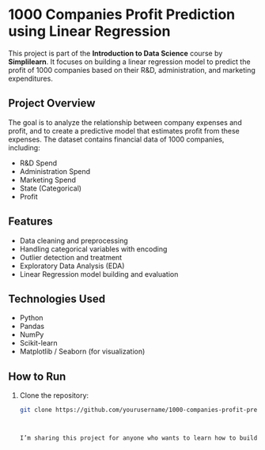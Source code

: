 # 1000 Companies Profit Prediction using Linear Regression

This project is part of the **Introduction to Data Science** course by **Simplilearn**. It focuses on building a linear regression model to predict the profit of 1000 companies based on their R&D, administration, and marketing expenditures.

## Project Overview

The goal is to analyze the relationship between company expenses and profit, and to create a predictive model that estimates profit from these expenses. The dataset contains financial data of 1000 companies, including:

- R&D Spend
- Administration Spend
- Marketing Spend
- State (Categorical)
- Profit

## Features

- Data cleaning and preprocessing  
- Handling categorical variables with encoding  
- Outlier detection and treatment  
- Exploratory Data Analysis (EDA)  
- Linear Regression model building and evaluation

## Technologies Used

- Python  
- Pandas  
- NumPy  
- Scikit-learn  
- Matplotlib / Seaborn (for visualization)

## How to Run

1. Clone the repository:  
   ```bash
   git clone https://github.com/yourusername/1000-companies-profit-prediction.git



   I’m sharing this project for anyone who wants to learn how to build a linear regression model. It provides a clear and practical example of using Python for real-world data science tasks. Enjoy exploring! ❤️


